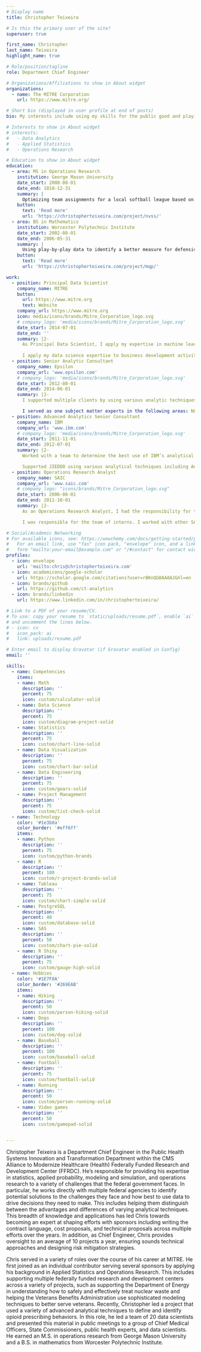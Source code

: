 ```yaml
---
# Display name
title: Christopher Teixeira

# Is this the primary user of the site?
superuser: true

first_name: Christopher
last_name: Teixeira
highlight_name: true

# Role/position/tagline
role: Department Chief Engineer

# Organizations/Affiliations to show in About widget
organizations:
  - name: The MITRE Corporation
    url: https://www.mitre.org/

# Short bio (displayed in user profile at end of posts)
bio: My interests include using my skills for the public good and playing with baseball data.

# Interests to show in About widget
# interests:
#   - Data Analytics
#   - Applied Statistics
#   - Operations Research

# Education to show in About widget
education:
  - area: MS in Operations Research
    institution: George Mason University
    date_start: 2008-08-01
    date_end: 1010-12-31
    summary: |
      Optimizing team assignments for a local softball league based on historical statistics, player preferances, and competitiveness.
    button:
      text: 'Read more'
      url: 'https://christopherteixeira.com/project/nvss/'
  - area: BS in Mathematics
    institution: Worcester Polytechnic Institute
    date_start: 2002-08-01
    date_end: 2006-05-31
    summary: |
      Using play-by-play data to identify a better measure for defensive production in major league baseball and identify bias in voting for silver slugger.
    button:
      text: 'Read more'
      url: 'https://christopherteixeira.com/project/mqp/'

work:
  - position: Principal Data Scientist
    company_name: MITRE
    button:
      url: https://www.mitre.org
      text: Website
    company_url: https://www.mitre.org
    icon: media/icons/brands/Mitre_Corporation_logo.svg
    # company_logo: 'media/icons/brands/Mitre_Corporation_logo.svg'
    date_start: 2014-07-01
    date_end: ''
    summary: |2-
      As Principal Data Scientist, I apply my expertise in machine learning, statistical modeling, data engineering, and data visualization to lead teams through solving some of the federal government’s largest challenges. I provide oversight to a number of projects each year that includes reviewing code, establishing technical approaches to public health challenges, and meeting with customers to align projects with their challenges.
      
      I apply my data science expertise to business development activities through drafting proposals, refining hiring processes, and establishing a system for rewarding projects that impact public health. In addition, I’ve reviewed research proposals for our internal research program and advise research teams in developing materials to communicate their technical concepts to broader audiences.
  - position: Senior Analytic Consultant
    company_name: Epsilon
    company_url: 'www.epsilon.com'
    # company_logo: 'media/icons/brands/Mitre_Corporation_logo.svg'
    date_start: 2012-08-01
    date_end: 2014-06-01
    summary: |2-
      I supported multiple clients by using various analytic techniques including but not limited to Optimization, Data Mining, Natural Language Processing, and Machine Learning. These skills are applied through a combination of R, Python, SAS, and Netezza.

      I served as one subject matter experts in the following areas: NLP and text analytics, optimization, and big data solutions. Typical duties include hosting "lunch and learns", providing support on business development efforts, and producing code samples in multiple programming languages.
  - position: Advanced Analytics Senior Consultant
    company_name: IBM
    company_url: 'www.ibm.com'
    # company_logo: 'media/icons/brands/Mitre_Corporation_logo.svg'
    date_start: 2011-11-01
    date_end: 2012-07-01
    summary: |2-
      Worked with a team to determine the best use of IBM’s analytical skills to help Aetna improve their business. Modified a SAS multiplicative regression model to be more flexible with data and improve efficiency. Determine the important factors in improving care management efficiency for existing programs at Aetna.

      Supported JIEDDO using various analytical techniques including Analytic Hierarchy Process and Regression Analysis. Created and tested a metric to help support decision making for various groups of people working with JIEDDO. Improved existing products in Excel and Access using SAS code. Created SAS Stored Processes to help streamline report generation. Improved raw data cleansing and formatting using regular expression parsing. Streamlined a process to parse XML files and create new databases from the results. Developed SAS stored processes to support business intelligence and analytics. Designed a database to enhance reporting and help determine an optimal solution to a resource allocation problem.
  - position: Operations Research Analyst
    company_name: SAIC
    company_url: 'www.saic.com'
    # company_logo: "icons/brands/Mitre_Corporation_logo.svg"
    date_start: 2006-06-01
    date_end: 2011-10-01
    summary: |2-
      As an Operations Research Analyst, I had the responsibility for taking a list of directions and being able to produce a solution with little to no guidance. This involved working with EXCEL, VBA, SAS, ARENA, and AnyLogic.

      I was responsible for the team of interns. I worked with other SAIC employees to both screen and interview applicants for the Operations Research internships. I provided a list of tasks, providing feedback on work, and supervised the team of interns.

# Social/Academic Networking
# For available icons, see: https://wowchemy.com/docs/getting-started/page-builder/#icons
#   For an email link, use "fas" icon pack, "envelope" icon, and a link in the
#   form "mailto:your-email@example.com" or "/#contact" for contact widget.
profiles:
  - icon: envelope
    url: 'mailto:chris@christopherteixeira.com'
  - icon: academicons/google-scholar
    url: https://scholar.google.com/citations?user=rBKnQG0AAAAJ&hl=en
  - icon: brands/github
    url: https://github.com/ct-analytics
  - icon: brands/linkedin
    url: https://www.linkedin.com/in/christopherteixeira/

# Link to a PDF of your resume/CV.
# To use: copy your resume to `static/uploads/resume.pdf`, enable `ai` icons in `params.toml`,
# and uncomment the lines below.
# - icon: cv
#   icon_pack: ai
#   link: uploads/resume.pdf

# Enter email to display Gravatar (if Gravatar enabled in Config)
email: ''

skills:
  - name: Competencies
    items:
    - name: Math
      description: ''
      percent: 75
      icon: custom/calculator-solid
    - name: Data Science
      description: ''
      percent: 75
      icon: custom/diagram-project-solid
    - name: Statistics
      description: ''
      percent: 75
      icon: custom/chart-line-solid
    - name: Data Visualization
      description: ''
      percent: 75
      icon: custom/chart-bar-solid
    - name: Data Engineering
      description: ''
      percent: 75
      icon: custom/gears-solid
    - name: Project Management
      description: ''
      percent: 75
      icon: custom/list-check-solid
  - name: Technology
    color: '#1e3b8a'
    color_border: '#eff6ff'
    items:
    - name: Python
      description: ''
      percent: 75
      icon: custom/python-brands
    - name: R
      description: ''
      percent: 100
      icon: custom/r-project-brands-solid
    - name: Tableau
      description: ''
      percent: 75
      icon: custom/chart-simple-solid
    - name: PostgreSQL
      description: ''
      percent: 40
      icon: custom/database-solid
    - name: SAS
      description: ''
      percent: 50
      icon: custom/chart-pie-solid
    - name: R Shiny
      description: ''
      percent: 75
      icon: custom/gauge-high-solid
  - name: Hobbies
    color: '#1E7F8A'
    color_border: '#269EAB'
    items:
    - name: Hiking
      description: ''
      percent: 50
      icon: custom/person-hiking-solid
    - name: Dogs
      description: ''
      percent: 100
      icon: custom/dog-solid
    - name: Baseball
      description: ''
      percent: 100
      icon: custom/baseball-solid
    - name: Football
      description: ''
      percent: 75
      icon: custom/football-solid
    - name: Running
      description: ''
      percent: 50
      icon: custom/person-running-solid
    - name: Video games
      description: ''
      percent: 50
      icon: custom/gamepad-solid


---
```


Christopher Teixeira is a Department Chief Engineer in the Public Health Systems Innovation and Transformation Department within the CMS Alliance to Modernize Healthcare (Health) Federally Funded Research and Development Center (FFRDC). He’s responsible for providing his expertise in statistics, applied probability, modeling and simulation, and operations research to a variety of challenges that the federal government faces. In particular, he works directly with multiple federal agencies to identify potential solutions to the challenges they face and how best to use data to drive decisions they need to make. This includes helping them distinguish between the advantages and differences of varying analytical techniques. This breadth of knowledge and applications has led Chris towards becoming an expert at shaping efforts with sponsors including writing the contract language, cost proposals, and technical proposals across multiple efforts over the years. In addition, as Chief Engineer, Chris provides oversight to an average of 10 projects a year, ensuring sounds technical approaches and designing risk mitigation strategies.

Chris served in a variety of roles over the course of his career at MITRE. He first joined as an individual contributor serving several sponsors by applying his background in Applied Statistics and Operations Research. This includes supporting multiple federally funded research and development centers across a variety of projects, such as supporting the Department of Energy in understanding how to safely and effectively treat nuclear waste and helping the Veterans Benefits Administration use sophisticated modeling techniques to better serve veterans. Recently, Christopher led a project that used a variety of advanced analytical techniques to define and identify opioid prescribing behaviors. In this role, he led a team of 20 data scientists and presented this material in public meetings to a group of Chief Medical Officers, State Commissioners, public health experts, and data scientists. He earned an M.S. in operations research from George Mason University and a B.S. in mathematics from Worcester Polytechnic Institute.